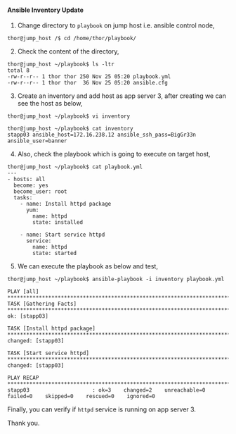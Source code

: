 #### Ansible Inventory Update

1. Change directory to `playbook` on jump host i.e. ansible control node,

```
thor@jump_host /$ cd /home/thor/playbook/
```

2. Check the content of the directory,

```
thor@jump_host ~/playbook$ ls -ltr
total 8
-rw-r--r-- 1 thor thor 250 Nov 25 05:20 playbook.yml
-rw-r--r-- 1 thor thor  36 Nov 25 05:20 ansible.cfg
```

3. Create an inventory and add host as app server 3, after creating we can see the host as below,

```
thor@jump_host ~/playbook$ vi inventory

thor@jump_host ~/playbook$ cat inventory
stapp03 ansible_host=172.16.238.12 ansible_ssh_pass=BigGr33n ansible_user=banner
```

4. Also, check the playbook which is going to execute on target host,

```
thor@jump_host ~/playbook$ cat playbook.yml
---
- hosts: all
  become: yes
  become_user: root
  tasks:
    - name: Install httpd package
      yum:
        name: httpd
        state: installed

    - name: Start service httpd
      service:
        name: httpd
        state: started
```

5. We can execute the playbook as below and test,

```
thor@jump_host ~/playbook$ ansible-playbook -i inventory playbook.yml

PLAY [all] ***********************************************************************************************************************************
TASK [Gathering Facts] ***********************************************************************************************************************
ok: [stapp03]

TASK [Install httpd package] *****************************************************************************************************************
changed: [stapp03]

TASK [Start service httpd] *******************************************************************************************************************
changed: [stapp03]

PLAY RECAP ***********************************************************************************************************************************
stapp03                    : ok=3    changed=2    unreachable=0    failed=0    skipped=0    rescued=0    ignored=0
```

Finally, you can verify if `httpd` service is running on app server 3.

Thank you.

